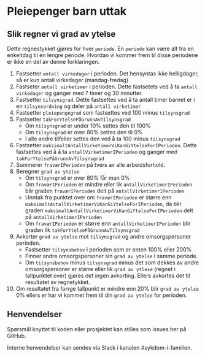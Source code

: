 # Pleiepenger barn uttak

## Slik regner vi grad av ytelse
Dette regnestykket gjøres for hver `periode`. En `periode` kan være alt fra en enkeltdag til en lengre periode. Hvordan vi kommer frem til disse periodene er ikke en del av denne forklaringen.

1. Fastsetter `antall virkedager` i perioden. Det hensyntas ikke helligdager, så er kun antall virkedager (mandag-fredag)
2. Fastseter `antall virketimer` i perioden. Dette fastsetets ved å ta `antall virkedager` og ganger med 7 timer og 30 minutter.
3. Fastsetter `tilsynsgrad`. Dette fastsettes ved å ta antall timer barnet er i en `tilsynsordning` og deler på `antall virketimer`
4. Fastsetter `pleiepengegrad` som fastsettes ved 100 minus `tilsynsgrad`
5. Fastsetter `takForYtelsePåGrunnAvTilsynsgrad`  
    - Om `tilsynsgrad` er under 10% settes den til 100%
    - Om `tilsynsgrad` er over 80% settes den til 0%
    - I alle andre tilfeller settes den ved å ta 100 minus `tilsynsgrad`
6. Fastsetter `maksimaltAntallVirketimerViKanGiYtelseForIPerioden`. Dette fastsettes ved å å ta `antallVirketimerIPerioden` og ganger med `takForYtelsePåGrunnAvTilsynsgrad`
7. Summerer `fraværIPerioden` på tvers av alle arbeidsforhold.
9. Beregner `grad av ytelse` 
    - Om `tilsynsgrad` er over 80% får man 0%
    - Om `fraværIPerioden` er mindre eller lik `antallVirketimerIPerioden` blir graden `fraværIPerioden` delt  på `antallVirketimerIPerioden`
    - Unntak fra punktet over om `fraværIPerioden` er større enn `maksimaltAntallVirketimerViKanGiYtelseForIPerioden`, da blir graden `maksimaltAntallVirketimerViKanGiYtelseForIPerioden` delt på `antallVirketimerIPerioden`
    - Om `fraværIPerioden` er større enn `antallVirketimerIPerioden` blir graden lik `takForYtelsePåGrunnAvTilsynsgrad`
10. Avkorter `grad av ytelse` mot `tilsynsgrad` og andre omsorgspersoner perioden.
    - Fastsetter `tilsynsbehov` i perioden som er enten 100% eller 200% 
    - Finner andre omsorgspersoner sin `grad av ytelse` i samme periode.
    - Om `tilsynsbehov` minus `tilsynsgrad` minus det som dekkes av andre omsorgspersoner er større eller lik `grad av ytlese` (regnet i tallpunktet over) gjøres det ingen avkorting. Ellers avkortes det til resultatet av regnetykket.
11. Om resultatet fra forrge tallpunkt er mindre enn 20% blir `grad av ytelse` 0% ellers er har vi kommet frem til din `grad av ytelse` for perioden.

## Henvendelser
Spørsmål knyttet til koden eller prosjektet kan stilles som issues her på GitHub.

Interne henvendelser kan sendes via Slack i kanalen #sykdom-i-familien.
